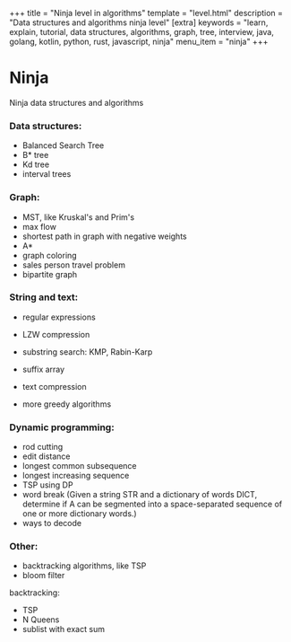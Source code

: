 +++
title = "Ninja level in algorithms"
template = "level.html"
description = "Data structures and algorithms ninja level"
[extra]
    keywords = "learn, explain, tutorial, data structures, algorithms, graph, tree, interview, java, golang, kotlin, python, rust, javascript, ninja"
    menu_item = "ninja"
+++

# Ninja

Ninja data structures and algorithms

### Data structures:

- Balanced Search Tree
- B* tree
- Kd tree
- interval trees


### Graph:

- MST, like Kruskal's and Prim's
- max flow
- shortest path in graph with negative weights
- A* 
- graph coloring
- sales person travel problem
- bipartite graph  

### String and text:

- regular expressions
- LZW compression
- substring search: KMP, Rabin-Karp
- suffix array
- text compression


- more greedy algorithms

### Dynamic programming:

- rod cutting
- edit distance
- longest common subsequence
- longest increasing sequence
- TSP using DP
- word break (Given a string STR and a dictionary of words DICT, determine if A can be segmented into a space-separated sequence of one or more dictionary words.)
- ways to decode
<!--
- check from list here https://www.interviewbit.com/courses/programming/topics/dynamic-programming/
-->


### Other:

- backtracking algorithms, like TSP
- bloom filter

backtracking:

- TSP
- N Queens
- sublist with exact sum

<!--
IntervalTree (example: https://algs4.cs.princeton.edu/93intersection/IntervalST.java.html (with code smell)), another example https://iq.opengenus.org/interval-tree/ example: http://www.davismol.net/2016/02/07/data-structures-augmented-interval-tree-to-search-for-interval-overlapping/
https://www.cs.cmu.edu/~ckingsf/bioinfo-lectures/intervaltrees.pdf
http://www.dgp.toronto.edu/~jstewart/378notes/22intervals/


!! Rabin-Karp. good explanation in Cracking code 
-->


